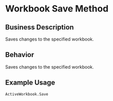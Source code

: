 # Workbook Save Method

## Business Description
Saves changes to the specified workbook.

## Behavior
Saves changes to the specified workbook.

## Example Usage
```vba
ActiveWorkbook.Save
```
